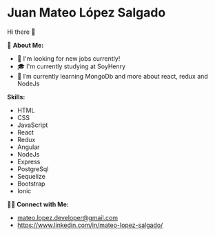 # Juan Mateo López Salgado

Hi there 👋


🤵 **About Me:**
-  🔭  I'm looking for new jobs currently!
-  🎓  I'm currently studying at SoyHenry
-  🌱  I’m currently learning MongoDb and more about react, redux and NodeJs
  
**Skills:**
- HTML 
- CSS 
- JavaScript 
- React 
- Redux 
- Angular 
- NodeJs 
- Express 
- PostgreSql 
- Sequelize 
- Bootstrap
- Ionic

🤝🏻  **Connect with Me:**
- mateo.lopez.developer@gmail.com
- https://www.linkedin.com/in/mateo-lopez-salgado/
